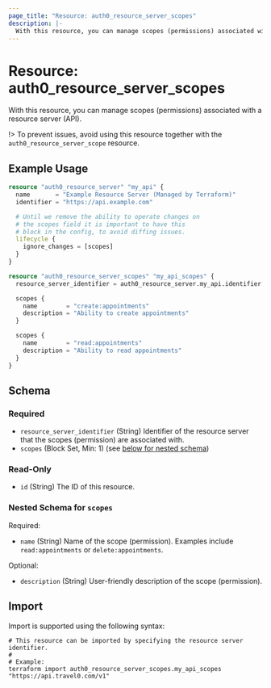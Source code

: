 ```yaml
---
page_title: "Resource: auth0_resource_server_scopes"
description: |-
  With this resource, you can manage scopes (permissions) associated with a resource server (API).
---
```


# Resource: auth0_resource_server_scopes

With this resource, you can manage scopes (permissions) associated with a resource server (API).

!> To prevent issues, avoid using this resource together with the `auth0_resource_server_scope` resource.

## Example Usage

```terraform
resource "auth0_resource_server" "my_api" {
  name       = "Example Resource Server (Managed by Terraform)"
  identifier = "https://api.example.com"

  # Until we remove the ability to operate changes on
  # the scopes field it is important to have this
  # block in the config, to avoid diffing issues.
  lifecycle {
    ignore_changes = [scopes]
  }
}

resource "auth0_resource_server_scopes" "my_api_scopes" {
  resource_server_identifier = auth0_resource_server.my_api.identifier

  scopes {
    name        = "create:appointments"
    description = "Ability to create appointments"
  }

  scopes {
    name        = "read:appointments"
    description = "Ability to read appointments"
  }
}
```

<!-- schema generated by tfplugindocs -->
## Schema

### Required

- `resource_server_identifier` (String) Identifier of the resource server that the scopes (permission) are associated with.
- `scopes` (Block Set, Min: 1) (see [below for nested schema](#nestedblock--scopes))

### Read-Only

- `id` (String) The ID of this resource.

<a id="nestedblock--scopes"></a>
### Nested Schema for `scopes`

Required:

- `name` (String) Name of the scope (permission). Examples include `read:appointments` or `delete:appointments`.

Optional:

- `description` (String) User-friendly description of the scope (permission).

## Import

Import is supported using the following syntax:

```shell
# This resource can be imported by specifying the resource server identifier.
#
# Example:
terraform import auth0_resource_server_scopes.my_api_scopes "https://api.travel0.com/v1"
```
